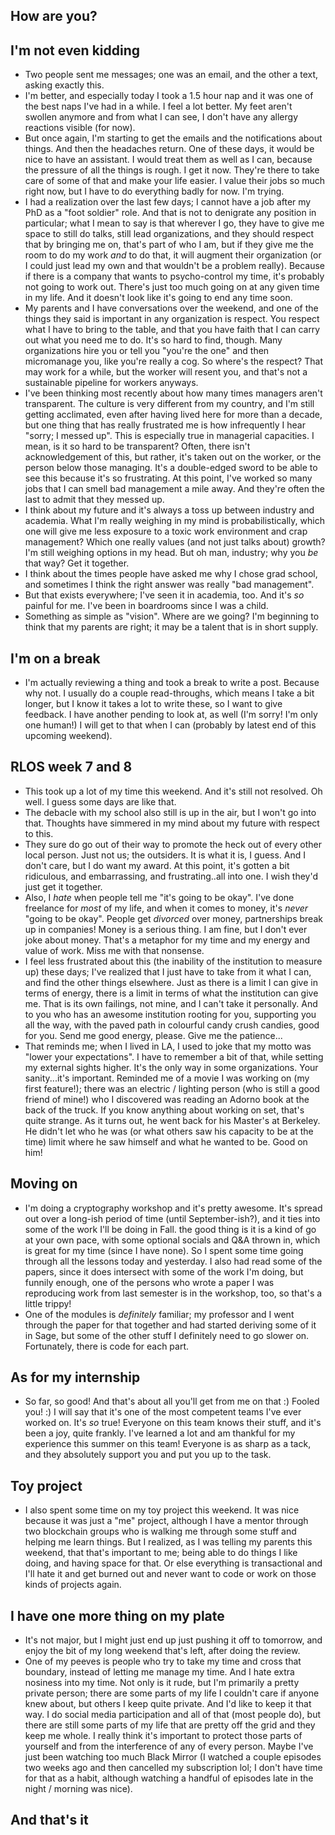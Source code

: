 ## How are you?

## I'm not even kidding
- Two people sent me messages; one was an email, and the other a text, asking exactly this.
- I'm better, and especially today I took a 1.5 hour nap and it was one of the best naps I've had in a while. I feel a lot better. My feet aren't
swollen anymore and from what I can see, I don't have any allergy reactions visible (for now).
- But once again, I'm starting to get the emails and the notifications about things. And then the headaches return. One of these days, it would
be nice to have an assistant. I would treat them as well as I can, because the pressure of all the things is rough. I get it now. They're there to 
take care of some of that and make your life easier. I value their jobs so much right now, but I have to do everything badly for now. I'm trying.
- I had a realization over the last few days; I cannot have a job after my PhD as a "foot soldier" role. And that is not to denigrate any position in
particular; what I mean to say is that wherever I go, they have to give me space to still do talks, still lead organizations, and they should respect that
by bringing me on, that's part of who I am, but if they give me the room to do my work *and* to do that, it will augment their organization (or I could
just lead my own and that wouldn't be a problem really). Because if there is a company that wants to psycho-control my time, it's probably not going to
work out. There's just too much going on at any given time in my life. And it doesn't look like it's going to end any time soon.
- My parents and I have conversations over the weekend, and one of the things they said is important in any organization is respect. You respect what I have
to bring to the table, and that you have faith that I can carry out what you need me to do. It's so hard to find, though. Many organizations hire you 
or tell you "you're the one" and then micromanage you, like you're really a cog. So where's the respect? That may work for a while, but the worker will
resent you, and that's not a sustainable pipeline for workers anyways.
- I've been thinking most recently about how many times managers aren't transparent. The culture is very different from my country, and I'm still getting
acclimated, even after having lived here for more than a decade, but one thing that has really frustrated me is how infrequently I hear "sorry; I messed up".
This is especially true in managerial capacities. I mean, is it so hard to be transparent? Often, there isn't acknowledgement of this, but rather, it's taken
out on the worker, or the person below those managing. It's a double-edged sword to be able to see this because it's so frustrating. At this point, 
I've worked so many jobs that I can smell bad management a mile away. And they're often the last to admit that they messed up. 
- I think about my future and it's always a toss up between industry and academia. What I'm really weighing in my mind is probabilistically, which one will
give me less exposure to a toxic work environment and crap management? Which one really values (and not just talks about) growth? I'm still weighing options
in my head. But oh man, industry; why you *be* that way? Get it together.
- I think about the times people have asked me why I chose grad school, and sometimes I think the right answer was really "bad management".
- But that exists everywhere; I've seen it in academia, too. And it's *so* painful for me. I've been in boardrooms since I was a child. 
- Something as simple as "vision". Where are we going? I'm beginning to think that my parents are right; it may be a talent that is in short supply.

## I'm on a break
- I'm actually reviewing a thing and took a break to write a post. Because why not. I usually do a couple read-throughs, which means I take a bit longer,
but I know it takes a lot to write these, so I want to give feedback. I have another pending to look at, as well (I'm sorry! I'm only one human!)
I will get to that when I can (probably by latest end of this upcoming weekend).

## RLOS week 7 and 8
- This took up a lot of my time this weekend. And it's still not resolved. Oh well. I guess some days are like that. 
- The debacle with my school also still is up in the air, but I won't go into that. Thoughts have simmered in my mind about my future with respect to this.
- They sure do go out of their way to promote the heck out of every other local person. Just not us; the outsiders. It is what it is, I guess. And I don't
care, but I do want my award. At this point, it's gotten a bit ridiculous, and embarrassing, and frustrating..all into one. I wish they'd just get it together.
- Also, I *hate* when people tell me "it's going to be okay". I've done freelance for *most* of my life, and when it comes to money, it's *never* "going
to be okay". People get *divorced* over money, partnerships break up in companies! Money is a serious thing. I am fine, but I don't ever joke about money.
That's a metaphor for my time and my energy and value of work. Miss me with that nonsense.
- I feel less frustrated about this (the inability of the institution to measure up) these days; I've realized that I just have to take from it what I can, and find the other things elsewhere. Just as there
is a limit I can give in terms of energy, there is a limit in terms of what the institution can give me. That is its own failings, not mine, and I can't
take it personally. And to you who has an awesome institution rooting for you, supporting you all the way, with the paved path in colourful candy crush candies,
good for you. Send me good energy, please. Give me the patience...
- That reminds me; when I lived in LA, I used to joke that my motto was "lower your expectations". I have to remember a bit of that, while setting my external sights higher. It's the only way in some organizations. Your sanity...it's important. Reminded me of a movie I was working on (my first feature!); there was an
electric / lighting person (who is still a good friend of mine!) who I discovered was reading an Adorno book at the back of the truck. If you know anything about 
working on set, that's quite strange. As it turns out, he went back for his Master's at Berkeley. He didn't let who he was (or what others saw his capacity to be at the time) limit where he saw himself and what he wanted to be. Good on him!

## Moving on
- I'm doing a cryptography workshop and it's pretty awesome. It's spread out over a long-ish period of time (until September-ish?), and it ties into some
of the work I'll be doing in Fall. the good thing is it is a kind of go at your own pace, with some optional socials and Q&A thrown in, which is great for 
my time (since I have none). So I spent some time going through all the lessons today and yesterday. I also had read some of the papers, since it does
intersect with some of the work I'm doing, but funnily enough, one of the persons who wrote a paper I was reproducing work from last semester is in the
workshop, too, so that's a little trippy!
- One of the modules is *definitely* familiar; my professor and I went through the paper for that together and had started deriving some of it in Sage,
but some of the other stuff I definitely need to go slower on. Fortunately, there is code for each part.

## As for my internship
- So far, so good! And that's about all you'll get from me on that :) Fooled you! :) I will say that it's one of the most competent
teams I've ever worked on. It's *so* true! Everyone on this team knows their stuff, and it's been a joy, quite frankly. I've learned a lot and am thankful for my experience this summer on this team! Everyone is as sharp as a tack, and they absolutely support you and put you up to the task.

## Toy project
- I also spent some time on my toy project this weekend. It was nice because it was just a "me" project, although I have a mentor through two blockchain
groups who is walking me through some stuff and helping me learn things. But I realized, as I was telling my parents this weekend, that that's important
to me; being able to do things I like doing, and having space for that. Or else everything is transactional and I'll hate it and get burned out and never
want to code or work on those kinds of projects again. 

## I have one more thing on my plate
- It's not major, but I might just end up just pushing it off to tomorrow, and enjoy the bit of my long weekend that's left, after doing the review.
- One of my peeves is people who try to take my time and cross that boundary, instead of letting me manage my time. And I hate extra nosiness into my time.
Not only is it rude, but I'm primarily a pretty private person; there are some parts of my life I couldn't care if anyone knew about, but others I keep
quite private. And I'd like to keep it that way. I do social media participation and all of that (most people do), but there are still some parts of my life
that are pretty off the grid and they keep me whole. I really think it's important to protect those parts of yourself and from the interference of any of
every person. Maybe I've just been watching too much Black Mirror (I watched a couple episodes two weeks ago and then cancelled my subscription lol; I don't
have time for that as a habit, although watching a handful of episodes late in the night / morning was nice).

## And that's it
